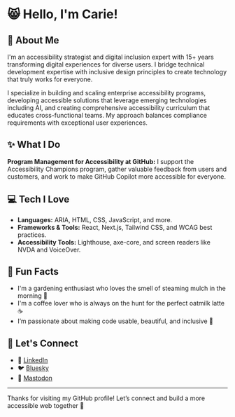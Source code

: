 # 😸 Hello, I'm Carie!

## 🚀 About Me
I'm an accessibility strategist and digital inclusion expert with 15+ years transforming digital experiences for diverse users. I bridge technical development expertise with inclusive design principles to create technology that truly works for everyone.

I specialize in building and scaling enterprise accessibility programs, developing accessible solutions that leverage emerging technologies including AI, and creating comprehensive accessibility curriculum that educates cross-functional teams. My approach balances compliance requirements with exceptional user experiences.

## ✨ What I Do
**Program Management for Accessibility at GitHub:** I support the Accessibility Champions program, gather valuable feedback from users and customers, and work to make GitHub Copilot more accessible for everyone.

## 💻 Tech I Love
- **Languages:** ARIA, HTML, CSS, JavaScript, and more.
- **Frameworks & Tools:** React, Next.js, Tailwind CSS, and WCAG best practices.
- **Accessibility Tools:** Lighthouse, axe-core, and screen readers like NVDA and VoiceOver.

## 🌟 Fun Facts
- I'm a gardening enthusiast who loves the smell of steaming mulch in the morning 🌱
- I'm a coffee lover who is always on the hunt for the perfect oatmilk latte ☕
- I’m passionate about making code usable, beautiful, and inclusive 🦾

## 📢 Let's Connect
- 💼 [LinkedIn](https://linkedin.com/in/cariefisher)  
- 🐦 [Bluesky](https://bsky.app/profile/cariefisher.bsky.social)  
- 🐘 [Mastodon](https://mstdn.social/@cariefisher)  

---

Thanks for visiting my GitHub profile! Let’s connect and build a more accessible web together 🫶
